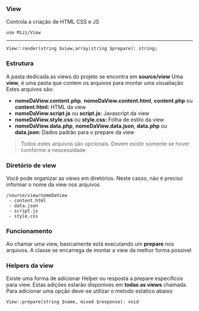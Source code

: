 ### View

Controla a criação de HTML CSS e JS

    use Mizi/View

---

    View::render(string $view,array|string $prepare): string;

### Estrutura
A pasta dedicada as views do projeto se encontra em **source/view**
Uma **view**, é uma pasta que contem os arquivos para montar uma visualiação
Estes arquivos são:

 - **nomeDaView.content.php**, **nomeDaView.content.html**, **content.php** ou **content.html:** HTML da view
 - **nomeDaView.script.js** ou **script.js:** Javascript da view
 - **nomeDaView.style.css** ou **style.css:** Folha de estilo da view
 - **nomeDaView.data.php**, **nomeDaView.data.json**, **data.php** ou **data.json:** Dados padrão para o prepare da view

> Todos estes arquivos são opcionais. Devem existir somente se hover comforme a nescessidade

### Diretório de view
Você pode organizar as views em diretórios. Neste casso, não é preciso informar o nome da view nos arquivos

    /source/view/nomeDaView
     - content.html 
     - data.json
     - script.js
     - style.css

### Funcionamento
Ao chamar uma view, basicamente está executando um **prepare** nos arquivos.
A classe se encarrega de montar a view da melhor forma possivel 

### Helpers da view
Existe uma forma de adicionar Helper ou resposta a prepare especificos para view. Estas adições estarão disponives em **todas as views** chamada.
Para adicionar uma opção deve-se utilizar o metodo estatico abaixo

    View::prepare(string $name, mixed $response): void

